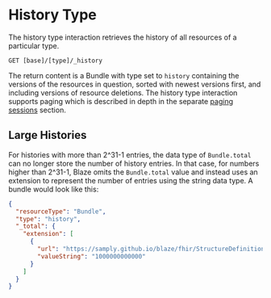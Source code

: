 # History Type

The history type interaction retrieves the history of all resources of a particular type.

```
GET [base]/[type]/_history
```

The return content is a Bundle with type set to `history` containing the versions of the resources in question, sorted with newest versions first, and including versions of resource deletions. The history type interaction supports paging which is described in depth in the separate [paging sessions](../../api.md#paging-sessions) section.

## Large Histories

For histories with more than 2^31-1 entries, the data type of `Bundle.total` can no longer store the number of history entries. In that case, for numbers higher than 2^31-1, Blaze omits the `Bundle.total` value and instead uses an extension to represent the number of entries using the string data type. A bundle would look like this:

```json
{
  "resourceType": "Bundle",
  "type": "history",
  "_total": {
    "extension": [
      {
        "url": "https://samply.github.io/blaze/fhir/StructureDefinition/grand-total",
        "valueString": "1000000000000"
      }
    ]
  }
}
```
